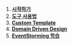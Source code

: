 1. **[시작하기](getting-started.md)**
1. **[도구 사용법](EventStorming2Code.md)**
1. **[Custom Template](CustomTemplate.md)**
1. **[Domain Driven Design](DomainDrivenDesign.md)**
1. **[EventStorming 학습](OfflineEventStorming.md)**

